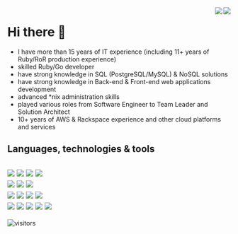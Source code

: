 <img align='right' src="https://github-readme-stats.vercel.app/api?username=serg-kovalev&count_private=true&show_icons=true&line_height=27">
<a href="https://example.com"><img align='right' src="https://img.shields.io/badge/LikedIn-Me-informational?style=flat&logo=LinkedIn&logoColor=white&color=2bbc8a"></a>

# Hi there 👋

- I have more than 15 years of IT experience (including 11+ years of Ruby/RoR production experience)
- skilled Ruby/Go developer
- have strong knowledge in SQL (PostgreSQL/MySQL) & NoSQL solutions
- have strong knowledge in Back-end & Front-end web applications development
- advanced *nix administration skills
- played various roles from Software Engineer to Team Leader and Solution Architect
- 10+ years of AWS & Rackspace experience and other cloud platforms and services

## Languages, technologies & tools
![](https://img.shields.io/badge/Lang-Ruby-informational?style=flat&logo=Ruby&logoColor=white&color=2bbc8a)
![](https://img.shields.io/badge/Lang-Go-informational?style=flat&logo=Go&logoColor=white&color=2bbc8a)
![](https://img.shields.io/badge/Lang-Python-informational?style=flat&logo=Python&logoColor=white&color=2bbc8a)
![](https://img.shields.io/badge/Lang-JavaScript-informational?style=flat&logo=JavaScript&logoColor=white&color=2bbc8a)
<br>
![](https://img.shields.io/badge/Framework-Rails-informational?style=flat&logo=RubyOnRails&logoColor=white&color=2bbc8a)
![](https://img.shields.io/badge/Framework-Echo-informational?style=flat&logo=echo&logoColor=white&color=2bbc8a)
![](https://img.shields.io/badge/Framework-React-informational?style=flat&logo=react&logoColor=white&color=2bbc8a)
<br>
![](https://img.shields.io/badge/DevOps-Kubernetes-informational?style=flat&logo=kubernetes&logoColor=white&color=2bbc8a)
![](https://img.shields.io/badge/DevOps-Docker-informational?style=flat&logo=docker&logoColor=white&color=2bbc8a)
![](https://img.shields.io/badge/DevOps-Bash-informational?style=flat&logo=GNU%20bash&logoColor=white&color=2bbc8a)
![](https://img.shields.io/badge/DevOps-AWS-informational?style=flat&logo=AWS&logoColor=white&color=2bbc8a)
<br>
![](https://img.shields.io/badge/DB-Postgresql-informational?style=flat&logo=Postgresql&logoColor=white&color=2bbc8a)
![](https://img.shields.io/badge/DB-Mysql-informational?style=flat&logo=Mysql&logoColor=white&color=2bbc8a)
![](https://img.shields.io/badge/Redis-informational?style=flat&logo=Redis&logoColor=white&color=2bbc8a)
![](https://img.shields.io/badge/Apache%20Kafka-informational?style=flat&logo=Apache%20Kafka&logoColor=white&color=2bbc8a)
![](https://img.shields.io/badge/MongoDB-informational?style=flat&logo=MongoDB&logoColor=white&color=2bbc8a)
<br>
---------------------------------------
![visitors](https://visitor-badge.glitch.me/badge?page_id=serg-kovalev)
